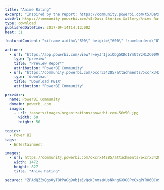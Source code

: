 ```yaml
---
title: "Anime Rating"
excerpt: "Inspired by the report: https://community.powerbi.com/t5/Data-Stories-Gallery/Anime-Analitycs/m-p/111203#M544 Created by @funichi, I have created"
webUrl: https://community.powerbi.com/t5/Data-Stories-Gallery/Anime-Rating/m-p/252271
type: download
publishedDateTime: 2017-09-14T14:12:00Z
heat: 51

featuredContent: "<iframe width=\"800\" height=\"600\" frameborder=\"0\" src=\"https://app.powerbi.com/view?r=eyJrIjoiODg5ODc1YmUtYzM1ZC00MGZkLTlmYWEtZmJmMTc2OGY0OWMxIiwidCI6IjAyMTJmZDNkLWQ1ZGYtNGVkNy05NzYyLTQ5ZGRmZDQ1ZGM1MCIsImMiOjZ9\"></iframe>"

actions:
  - url: "https://app.powerbi.com/view?r=eyJrIjoiODg5ODc1YmUtYzM1ZC00MGZkLTlmYWEtZmJmMTc2OGY0OWMxIiwidCI6IjAyMTJmZDNkLWQ1ZGYtNGVkNy05NzYyLTQ5ZGRmZDQ1ZGM1MCIsImMiOjZ9"
    type: "preview"
    title: "Preview Report"
    attribution: "PowerBI Community"
  - url: "https://community.powerbi.com/oxcrx34285/attachments/oxcrx34285/DataStoriesGallery/1138/2/AnimeBasic.pbix"
    type: "download"
    title: "Download PBIX"
    attribution: "PowerBI Community"

provider:
  name: PowerBI Community
  domain: powerbi.com
  images:
    - url: /assets/images/organizations/powerbi.com-50x50.jpg
      width: 50
      height: 50

topics:
  - Power BI
tags:
  - Entertainment

images:
  - url: https://community.powerbi.com/oxcrx34285/attachments/oxcrx34285/DataStoriesGallery/1138/1/Anime.PNG
    width: 1472
    height: 827
    title: "Anime Rating"

secured: "ZPAdQZZxQgs0yT8PPaOg9objeZvQcKJnmseKUsNkngKX9G0PxCxqPYRO6OCoSeJo9kDYDK91TwmMIDmIZeXsqefRHWfI3SgPkdBRDYlm51QC4D4HXzZ4lscTxPPXOqM/O0bxJFjvt9p3sgEV26y3bw6EOtlMZ7Nuh4qI2jG3Cfej2F9vBphv9t8VsxWeJlZsqDquvjM1qm/fa3bMVE4yWmniXsnjYgywLPJdZ+akzWqJOQ8NpjBKidfXUKfAh2AaVWhU1Y2bX0JgmhYtO1kyj7A7Ec11rfxCgobP/xBeS9z9VGMPQ/nexBbksuFu4/cd+KwEC1pMgD8QMPDGrH5mEUw+jJ7wQhKeZzJRriFPQJ0NUvA4kd9I2U3FtCDGC4oLvn3t0kvRldqpa83NAk6Zq6D7AozAcs4xgoUvJAIdPxg=;w2LwEcOR51klGgc2DFGm0Q=="
---
```


